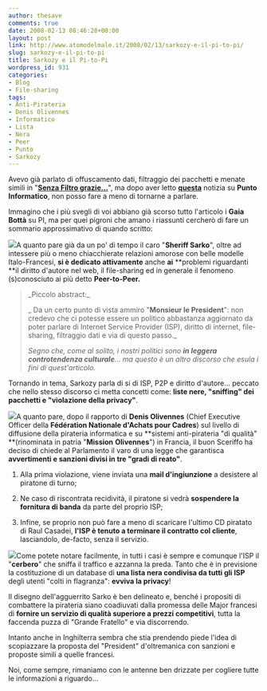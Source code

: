 ```yaml
---
author: thesave
comments: true
date: 2008-02-13 08:46:28+00:00
layout: post
link: http://www.atomodelmale.it/2008/02/13/sarkozy-e-il-pi-to-pi/
slug: sarkozy-e-il-pi-to-pi
title: Sarkozy e il Pi-to-Pi
wordpress_id: 931
categories:
- Blog
- File-sharing
tags:
- Anti-Pirateria
- Denis Olivennes
- Informatico
- Lista
- Nera
- Peer
- Punto
- Sarkozy
---
```


Avevo già parlato di offuscamento dati, filtraggio dei pacchetti e menate simili in "**[Senza Filtro grazie...](http://atomodelmale.it/2007/03/27/senza-filtro-grazie/#more-105)**", ma dopo aver letto **[questa](http://punto-informatico.it/p.aspx?i=2188407)** notizia su **Punto Informatico**, non posso fare a meno di tornarne a parlare.

Immagino che i più svegli di voi abbiano già scorso tutto l'articolo i **Gaia Bottà** su PI, ma per quei pigroni che amano i riassunti cercherò di fare un sommario approssimativo di quando scritto:

![](http://www.atomodelmale.it/wp-content/uploads/2008/10/sarkozy.png)A quanto pare già da un po' di tempo il caro "**Sheriff Sarko**", oltre ad intessere più o meno chiacchierate relazioni amorose con belle modelle Italo-Francesi, **si è dedicato attivamente** anche **ai** **problemi riguardanti **il diritto d'autore nel web, il file-sharing ed in generale il fenomeno (s)conosciuto ai più detto **Peer-to-Peer.**


<blockquote>_Piccolo abstract:_

_ Da un certo punto di vista ammiro "**Monsieur le President**": non credevo che ci potesse essere un politico abbastanza aggiornato da poter parlare di Internet Service Provider (ISP), diritto di internet, file-sharing, filtraggio dati e via di questo passo._

_Segno che, come al solito, i nostri politici sono **in leggera controtendenza culturale**... ma questo è un altro discorso che esula i fini di quest'articolo._</blockquote>


Tornando in tema, Sarkozy parla di si di ISP, P2P e diritto d'autore... peccato che nello stesso discorso ci metta concetti come: **liste nere, "sniffing" dei pacchetti e "violazione della privacy"**.<!-- more -->

![](http://www.atomodelmale.it/wp-content/uploads/2008/10/olivennes1.png)A quanto pare, dopo il rapporto di **Denis Olivennes** (Chief Executive Officer della **Fédération Nationale d'Achats pour Cadres**) sul livello di diffusione della pirateria informatica e su **sistemi anti-pirateria "di qualità" **(rinominata in patria "**Mission** **Olivennes**") in Francia, il buon Sceriffo ha deciso di chiede al Parlamento il varo di una legge che garantisca **avvertimenti e sanzioni divisi in tre "gradi di reato"**.



	
  1. Alla prima violazione, viene inviata una **mail d'ingiunzione** a desistere al piratone di turno;

	
  2. Ne caso di riscontrata recidività, il piratone si vedrà **sospendere la fornitura di banda** da parte del proprio ISP;

	
  3. Infine, se proprio non può fare a meno di scaricare l'ultimo CD piratato di Raul Casadei, **l'ISP è tenuto a terminare il contratto col cliente**, lasciandolo, de-facto, senza il servizio.


![](http://www.atomodelmale.it/wp-content/uploads/2008/10/lucchetto.png)Come potete notare facilmente, in tutti i casi è sempre e comunque l'ISP il "**cerbero**" che sniffa il traffico e azzanna la preda. Tanto che è in previsione la costituzione di un database di **una lista nera condivisa da tutti gli ISP** degli utenti "colti in flagranza": **evviva la privacy**!

Il disegno dell'agguerrito Sarko è ben delineato e, benché i propositi di combattere la pirateria siano coadiuvati dalla promessa delle Major francesi di **fornire un servizio di qualità superiore a prezzi competitivi**, tutta la faccenda puzza di "Grande Fratello" e via discorrendo.

Intanto anche in Inghilterra sembra che stia prendendo piede l'idea di scopiazzare la proposta del "President" d'oltremanica con sanzioni e proposte simili a quelle francesi.

Noi, come sempre, rimaniamo con le antenne ben drizzate per cogliere tutte le informazioni a riguardo...
